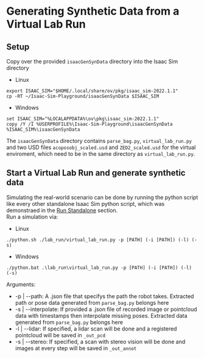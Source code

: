 # Generating Synthetic Data from a Virtual Lab Run
## Setup
Copy over the provided `isaacGenSynData` directory into the Isaac Sim directory
* Linux
```
export ISAAC_SIM="$HOME/.local/share/ov/pkg/isaac_sim-2022.1.1"
cp -RT ~/Isaac-Sim-Playground/isaacGenSynData $ISAAC_SIM
```
* Windows
```
set ISAAC_SIM="%LOCALAPPDATA%\ov\pkg\isaac_sim-2022.1.1"
copy /Y /I %USERPROFILE%\Isaac-Sim-Playground\isaacGenSynData %ISAAC_SIM%\isaacGenSynData
```
The `isaacGenSynData` directory contains `parse_bag.py`, `virtual_lab_run.py` and two USD files `acoposobj_scaled.usd` and `ZED2_scaled.usd` for the virtual enviroment, which need to be in the same directory as `virtual_lab_run.py`.

## Start a Virtual Lab Run and generate synthetic data
Simulating the real-world scenario can be done by running the python script like every other standalone Isaac Sim python script, which was demonstraed in the [Run Standalone](run_standalone.md) section. \
Run a simulation via:
* Linux
```
./python.sh ./lab_run/virtual_lab_run.py -p [PATH] (-i [PATH]) (-l) (-s)
```
* Windows
```
./python.bat .\lab_run\virtual_lab_run.py -p [PATH] (-i [PATH]) (-l) (-s)
```

Arguments:
* -p | --path: A .json file that specifys the path the robot takes. Extracted path or pose data generated from `parse_bag.py` belongs here
* -s | --interpolate: If provided a .json file of recorded image or pointcloud data with timestamps then interpolate missing poses. Extracted data generated from `parse_bag.py` belongs here
* -l | --lidar: If specified, a lidar scan will be done and a registered pointcloud will be saved in `_out_pcd`
* -s | --stereo: If specified, a scan with stereo vision will be done and images at every step will be saved in `_out_annot` 
